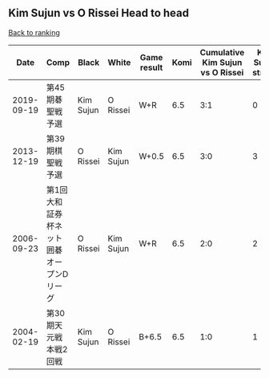 ## Kim Sujun vs O Rissei Head to head

[Back to ranking](../../index.md)




| **Date** | **Comp** | **Black** | **White** | **Game result** | **Komi** | **Cumulative Kim Sujun vs O Rissei** | **Kim Sujun streak** | **O Rissei streak** | 
| --- | --- | --- | --- | --- | --- | --- | --- | --- |
| 2019-09-19 | 第45期碁聖戦予選 | Kim Sujun | O Rissei | W+R | 6.5 | 3:1 | 0 | 1 | 
| 2013-12-19 | 第39期棋聖戦予選 | O Rissei | Kim Sujun | W+0.5 | 6.5 | 3:0 | 3 | 0 | 
| 2006-09-23 | 第1回大和証券杯ネット囲碁オープンDリーグ | O Rissei | Kim Sujun | W+R | 6.5 | 2:0 | 2 | 0 | 
| 2004-02-19 | 第30期天元戦本戦2回戦 | Kim Sujun | O Rissei | B+6.5 | 6.5 | 1:0 | 1 | 0 |




